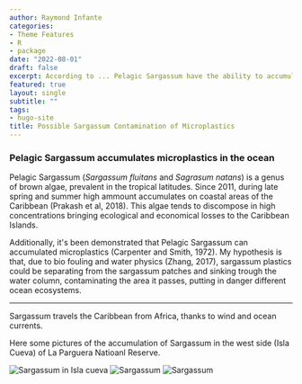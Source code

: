 ```yaml
---
author: Raymond Infante
categories:
- Theme Features
- R
- package
date: "2022-08-01"
draft: false
excerpt: According to ... Pelagic Sargassum have the ability to accumulate microplastics due to they share the same mechanisms of displacement on the oceans. 
featured: true
layout: single
subtitle: ""
tags:
- hugo-site
title: Possible Sargassum Contamination of Microplastics
---
```


### Pelagic Sargassum accumulates microplastics in the ocean

Pelagic Sargassum (*Sargassum fluitans* and *Sagrasum natans*) is a genus of brown algae, prevalent in the tropical latitudes. Since 2011, during late spring and summer high ammount accumulates on coastal areas of the Caribbean (Prakash et al, 2018). This algae tends to discompose in high concentrations bringing ecological and economical losses to the Caribbean Islands. 

Additionally, it's been demonstrated that Pelagic Sargassum can accumulated microplastics (Carpenter and Smith, 1972). My hypothesis is that, due to bio fouling and water physics (Zhang, 2017), sargassum plastics could be separating from the sargassum patches and sinking trough the water column, contaminating the area it passes, putting in danger different ocean ecosystems. 

---

Sargassum travels the Caribbean from Africa, thanks to wind and ocean currents. 

Here some pictures of the accumulation of Sargassum in the west side (Isla Cueva) of La Parguera Natioanl Reserve. 

![Sargassum in Isla cueva](Drone.jpeg)
![Sargassum](Drone2.jpg)
![Sargassum](DJI_0342.jpeg)